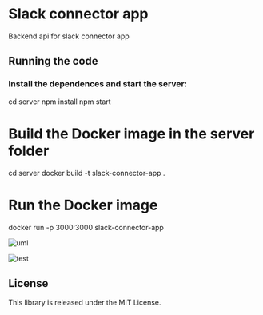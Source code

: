# Slack connector app
Backend api for slack connector app

## Running the code

### Install the dependences and start the server:
cd server
npm install
npm start

# Build the Docker image in the server folder
cd server
docker build -t slack-connector-app .

# Run the Docker image
docker run -p 3000:3000 slack-connector-app

![uml](https://user-images.githubusercontent.com/3927152/232487162-04f923a4-cd6b-4b46-82cf-4af484961a05.png)

![test](https://user-images.githubusercontent.com/3927152/232569337-1c83ec1e-0886-4304-8405-b0d437943c64.png)

## License
This library is released under the MIT License.
